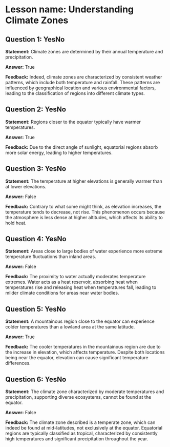 # Lesson name: Understanding Climate Zones

## Question 1: YesNo

**Statement:** Climate zones are determined by their annual temperature and precipitation.

**Answer:** True

**Feedback:**
Indeed, climate zones are characterized by consistent weather patterns, which include both temperature and rainfall. These patterns are influenced by geographical location and various environmental factors, leading to the classification of regions into different climate types.


## Question 2: YesNo

**Statement:** Regions closer to the equator typically have warmer temperatures.

**Answer:** True

**Feedback:**
Due to the direct angle of sunlight, equatorial regions absorb more solar energy, leading to higher temperatures.


## Question 3: YesNo

**Statement:** The temperature at higher elevations is generally warmer than at lower elevations.

**Answer:** False

**Feedback:**
Contrary to what some might think, as elevation increases, the temperature tends to decrease, not rise. This phenomenon occurs because the atmosphere is less dense at higher altitudes, which affects its ability to hold heat.


## Question 4: YesNo

**Statement:** Areas close to large bodies of water experience more extreme temperature fluctuations than inland areas.

**Answer:** False

**Feedback:**
The proximity to water actually moderates temperature extremes. Water acts as a heat reservoir, absorbing heat when temperatures rise and releasing heat when temperatures fall, leading to milder climate conditions for areas near water bodies.


## Question 5: YesNo

**Statement:** A mountainous region close to the equator can experience colder temperatures than a lowland area at the same latitude.

**Answer:** True

**Feedback:**
The cooler temperatures in the mountainous region are due to the increase in elevation, which affects temperature. Despite both locations being near the equator, elevation can cause significant temperature differences.


## Question 6: YesNo

**Statement:** The climate zone characterized by moderate temperatures and precipitation, supporting diverse ecosystems, cannot be found at the equator.

**Answer:** False

**Feedback:**
The climate zone described is a temperate zone, which can indeed be found at mid-latitudes, not exclusively at the equator. Equatorial regions are typically classified as tropical, characterized by consistently high temperatures and significant precipitation throughout the year.

